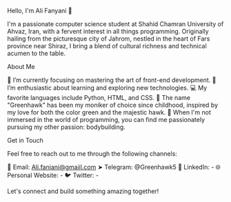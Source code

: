 Hello, I'm Ali Fanyani 👋

I'm a passionate computer science student at Shahid Chamran University of Ahvaz, Iran, with a fervent interest in all things programming.
Originally hailing from the picturesque city of Jahrom, nestled in the heart of Fars province near Shiraz,
I bring a blend of cultural richness and technical acumen to the table.

About Me

🔭 I’m currently focusing on mastering the art of front-end development.
🌱 I’m enthusiastic about learning and exploring new technologies.
💻 My favorite languages include Python, HTML, and CSS.
🎨 The name "Greenhawk" has been my moniker of choice since childhood, inspired by my love for both the color green and the majestic hawk.
💪 When I'm not immersed in the world of programming, you can find me passionately pursuing my other passion: bodybuilding.

Get in Touch

Feel free to reach out to me through the following channels:

📧 Email: Ali.faniani@gmaiil.com
➤ Telegram: @Greenhawk5
💼 LinkedIn: -
🌐 Personal Website: -
🐦 Twitter: -

Let's connect and build something amazing together!
